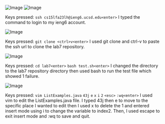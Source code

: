 ![Image]()
![Image]()

Keys pressed: ```ssh cs15lfa23lh@ieng6.ucsd.edu<enter>```
I typed the command to login to my ieng6 account.

![Image]()

Keys pressed: ```git clone <ctrl>v<enter>```
I used git clone and ctrl-v to paste the ssh url to clone the lab7 repository.

![Image]()

Keys pressed: ```cd lab7<enter>``` ```bash test.sh<enter>```
I changed the directory to the lab7 repository directory then used bash to run the test file which showed 1 failure.

![Image]()

Keys pressed: ```vim ListExamples.java``` ```43j``` ```e``` ```x``` ```i``` ```2``` ```<esc>``` ```:wq<enter>```
I used vim to edit the ListExamples.java file. I typed 43j then e to move to the specific place I wanted to edit then I used x to delete the 1 and entered insert mode using i to change the variable to index2. Then, I used escape to exit insert mode and :wq to save and quit.


